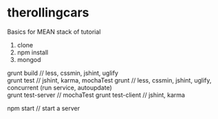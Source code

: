 # therollingcars

Basics for MEAN stack of tutorial

1. clone
2. npm install
3. mongod  
  
grunt build				// less, cssmin, jshint, uglify  
grunt test					// jshint, karma, mochaTest
grunt 						// less, cssmin, jshint, uglify, concurrent (run service, autoupdate)  
grunt test-server			// mochaTest
grunt test-client 			// jshint, karma

npm start					// start a server